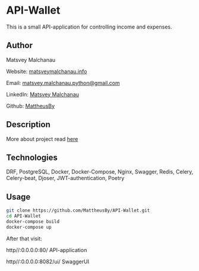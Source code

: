 # API-Wallet

This is a small API-application for controlling income and expenses. 

## Author

Matsvey Malchanau

Website: [matsveymalchanau.info](http://matsveymalchanau.info/)

Email: matsvey.malchanau.python@gmail.com

LinkedIn: [Matsvey Malchanau](https://www.linkedin.com/in/matsvey-malchanau/)

Github: [MattheusBy](https://github.com/MattheusBy)

## Description

More about project read [here](http://matsveymalchanau.info/apiwallet)

## Technologies

DRF, PostgreSQL, Docker, Docker-Compose, Nginx, Swagger, Redis, Celery, Celery-beat, Djoser, JWT-authentication, Poetry

## Usage
```bash
git clone https://github.com/MattheusBy/API-Wallet.git
cd API-Wallet
docker-compose build
docker-compose up
```
After that visit:

http//:0.0.0.0:80/     API-application 

http//:0.0.0.0:8082/ui/    SwaggerUI


